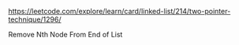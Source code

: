 https://leetcode.com/explore/learn/card/linked-list/214/two-pointer-technique/1296/

Remove Nth Node From End of List
